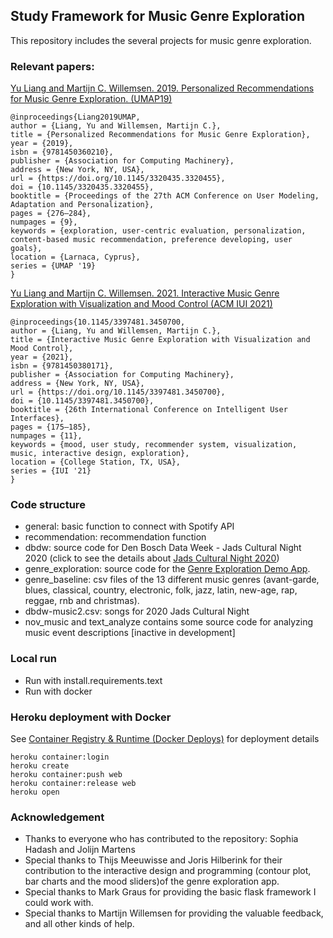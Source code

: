 ## Study Framework for Music Genre Exploration
This repository includes the several projects for music genre exploration.

### Relevant papers:
[Yu Liang and Martijn C. Willemsen. 2019. Personalized 
Recommendations for Music Genre Exploration. (UMAP19)](https://dl.acm.org/doi/abs/10.1145/3320435.3320455)
  ```
  @inproceedings{Liang2019UMAP,
  author = {Liang, Yu and Willemsen, Martijn C.}, 
  title = {Personalized Recommendations for Music Genre Exploration}, 
  year = {2019}, 
  isbn = {9781450360210}, 
  publisher = {Association for Computing Machinery}, 
  address = {New York, NY, USA}, 
  url = {https://doi.org/10.1145/3320435.3320455}, 
  doi = {10.1145/3320435.3320455}, 
  booktitle = {Proceedings of the 27th ACM Conference on User Modeling, Adaptation and Personalization}, 
  pages = {276–284}, 
  numpages = {9}, 
  keywords = {exploration, user-centric evaluation, personalization, content-based music recommendation, preference developing, user goals}, 
  location = {Larnaca, Cyprus}, 
  series = {UMAP '19}
}
```

[Yu Liang and Martijn C. Willemsen. 2021. Interactive Music Genre Exploration with Visualization and Mood Control (ACM IUI 2021)](https://dl.acm.org/doi/abs/10.1145/3397481.3450700)
```
@inproceedings{10.1145/3397481.3450700,
author = {Liang, Yu and Willemsen, Martijn C.},
title = {Interactive Music Genre Exploration with Visualization and Mood Control},
year = {2021},
isbn = {9781450380171},
publisher = {Association for Computing Machinery},
address = {New York, NY, USA},
url = {https://doi.org/10.1145/3397481.3450700},
doi = {10.1145/3397481.3450700},
booktitle = {26th International Conference on Intelligent User Interfaces},
pages = {175–185},
numpages = {11},
keywords = {mood, user study, recommender system, visualization, music, interactive design, exploration},
location = {College Station, TX, USA},
series = {IUI '21}
}
```

### Code structure
- general: basic function to connect with Spotify API
- recommendation: recommendation function 
- dbdw: source code for Den Bosch Data Week - Jads Cultural Night 2020
  (click to see the details about [Jads Cultural Night 2020](https://www.denbosch.nl/nl/denboschdataweek/dinsdag))
- genre_exploration: source code for the [Genre Exploration Demo App](https://genre-explore-exp.herokuapp.com/).
- genre_baseline: csv files of the 13 different music genres (avant-garde, 
  blues, classical, country, electronic, folk, jazz, latin, new-age, rap, reggae, rnb and christmas).
- dbdw-music2.csv: songs for 2020 Jads Cultural Night
- nov_music and text_analyze contains some source code for analyzing music event descriptions [inactive in development]

### Local run
- Run with install.requirements.text
- Run with docker

### Heroku deployment with Docker
See [Container Registry & Runtime (Docker Deploys)](https://devcenter.heroku.com/articles/container-registry-and-runtime) for deployment details
```
heroku container:login
heroku create
heroku container:push web
heroku container:release web
heroku open
```

### Acknowledgement
- Thanks to everyone who has contributed to the repository: Sophia Hadash and Jolijn Martens
- Special thanks to Thijs Meeuwisse and Joris Hilberink for their contribution to the interactive design and programming
(contour plot, bar charts and the mood sliders)of the genre exploration app.
- Special thanks to Mark Graus for providing the basic flask framework I could work with.
- Special thanks to Martijn Willemsen for providing the valuable feedback, and all other kinds of help.
